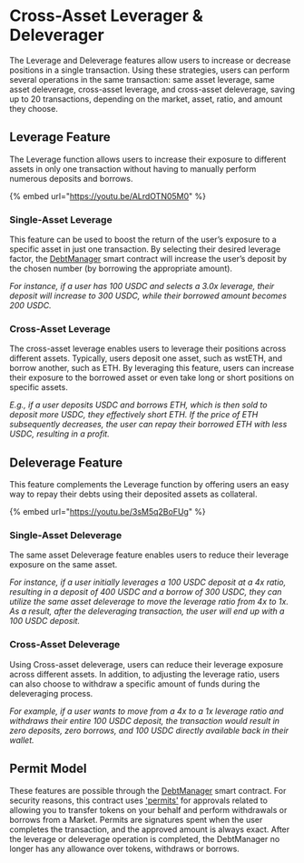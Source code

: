 # Cross-Asset Leverager & Deleverager

The Leverage and Deleverage features allow users to increase or decrease positions in a single transaction. Using these strategies, users can perform several operations in the same transaction: same asset leverage, same asset deleverage, cross-asset leverage, and cross-asset deleverage, saving up to 20 transactions, depending on the market, asset, ratio, and amount they choose.

## Leverage Feature

The Leverage function allows users to increase their exposure to different assets in only one transaction without having to manually perform numerous deposits and borrows.

{% embed url="https://youtu.be/ALrdOTN05M0" %}

### Single-Asset Leverage <a href="#1871" id="1871"></a>

This feature can be used to boost the return of the user’s exposure to a specific asset in just one transaction. By selecting their desired leverage factor, the [DebtManager](https://docs.exact.ly/guides/periphery/debtmanager) smart contract will increase the user’s deposit by the chosen number (by borrowing the appropriate amount).

_For instance, if a user has 100 USDC and selects a 3.0x leverage, their deposit will increase to 300 USDC, while their borrowed amount becomes 200 USDC._

### Cross-Asset Leverage <a href="#17f1" id="17f1"></a>

The cross-asset leverage enables users to leverage their positions across different assets. Typically, users deposit one asset, such as wstETH, and borrow another, such as ETH. By leveraging this feature, users can increase their exposure to the borrowed asset or even take long or short positions on specific assets.

_E.g., if a user deposits USDC and borrows ETH, which is then sold to deposit more USDC, they effectively short ETH. If the price of ETH subsequently decreases, the user can repay their borrowed ETH with less USDC, resulting in a profit._

## Deleverage Feature <a href="#20fa" id="20fa"></a>

This feature complements the Leverage function by offering users an easy way to repay their debts using their deposited assets as collateral.

{% embed url="https://youtu.be/3sM5q2BoFUg" %}

### Single-Asset Deleverage <a href="#133d" id="133d"></a>

The same asset Deleverage feature enables users to reduce their leverage exposure on the same asset.

_For instance, if a user initially leverages a 100 USDC deposit at a 4x ratio, resulting in a deposit of 400 USDC and a borrow of 300 USDC, they can utilize the same asset deleverage to move the leverage ratio from 4x to 1x. As a result, after the deleveraging transaction, the user will end up with a 100 USDC deposit._

### Cross-Asset Deleverage <a href="#2971" id="2971"></a>

Using Cross-asset deleverage, users can reduce their leverage exposure across different assets. In addition, to adjusting the leverage ratio, users can also choose to withdraw a specific amount of funds during the deleveraging process.

_For example, if a user wants to move from a 4x to a 1x leverage ratio and withdraws their entire 100 USDC deposit, the transaction would result in zero deposits, zero borrows, and 100 USDC directly available back in their wallet._

## Permit Model

These features are possible through the [DebtManager](https://docs.exact.ly/guides/periphery/debtmanager) smart contract. For security reasons, this contract uses ['permits'](https://help.1inch.io/en/articles/5435386-permit-712-signed-token-approvals-and-how-they-work-on-1inch) for approvals related to allowing you to transfer tokens on your behalf and perform withdrawals or borrows from a Market. Permits are signatures spent when the user completes the transaction, and the approved amount is always exact. After the leverage or deleverage operation is completed, the DebtManager no longer has any allowance over tokens, withdraws or borrows.
